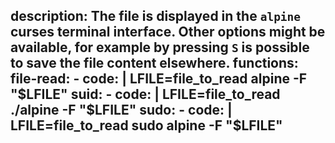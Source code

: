 description: The file is displayed in the `alpine` curses terminal interface. Other options might be available, for example by pressing `S` is possible to save the file content elsewhere.
functions:
  file-read:
    - code: |
        LFILE=file_to_read
        alpine -F "$LFILE"
  suid:
    - code: |
        LFILE=file_to_read
        ./alpine -F "$LFILE"
  sudo:
    - code: |
        LFILE=file_to_read
        sudo alpine -F "$LFILE"
---
